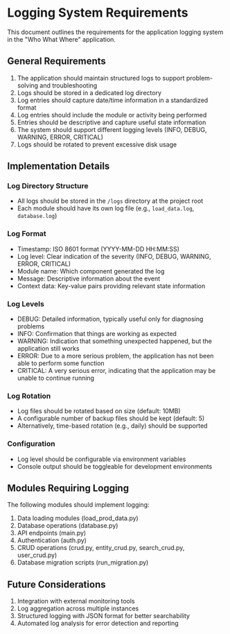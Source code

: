 

# Logging System Requirements

This document outlines the requirements for the application logging system in the "Who What Where" application.

## General Requirements

1. The application should maintain structured logs to support problem-solving and troubleshooting
2. Logs should be stored in a dedicated log directory
3. Log entries should capture date/time information in a standardized format
4. Log entries should include the module or activity being performed
5. Entries should be descriptive and capture useful state information
6. The system should support different logging levels (INFO, DEBUG, WARNING, ERROR, CRITICAL)
7. Logs should be rotated to prevent excessive disk usage

## Implementation Details

### Log Directory Structure
- All logs should be stored in the `/logs` directory at the project root
- Each module should have its own log file (e.g., `load_data.log`, `database.log`)

### Log Format
- Timestamp: ISO 8601 format (YYYY-MM-DD HH:MM:SS)
- Log level: Clear indication of the severity (INFO, DEBUG, WARNING, ERROR, CRITICAL)
- Module name: Which component generated the log
- Message: Descriptive information about the event
- Context data: Key-value pairs providing relevant state information

### Log Levels
- DEBUG: Detailed information, typically useful only for diagnosing problems
- INFO: Confirmation that things are working as expected
- WARNING: Indication that something unexpected happened, but the application still works
- ERROR: Due to a more serious problem, the application has not been able to perform some function
- CRITICAL: A very serious error, indicating that the application may be unable to continue running

### Log Rotation
- Log files should be rotated based on size (default: 10MB)
- A configurable number of backup files should be kept (default: 5)
- Alternatively, time-based rotation (e.g., daily) should be supported

### Configuration
- Log level should be configurable via environment variables
- Console output should be toggleable for development environments

## Modules Requiring Logging

The following modules should implement logging:

1. Data loading modules (load_prod_data.py)
2. Database operations (database.py)
3. API endpoints (main.py) 
4. Authentication (auth.py)
5. CRUD operations (crud.py, entity_crud.py, search_crud.py, user_crud.py)
6. Database migration scripts (run_migration.py)

## Future Considerations

1. Integration with external monitoring tools
2. Log aggregation across multiple instances
3. Structured logging with JSON format for better searchability
4. Automated log analysis for error detection and reporting
